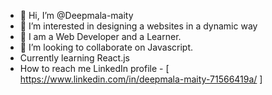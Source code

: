 - 👋 Hi, I’m @Deepmala-maity
- 👀 I’m interested in designing a websites in a dynamic way
- 🌱 I am a Web Developer and a Learner.
- 💞️ I’m looking to collaborate on Javascript.
-    Currently learning React.js
-    How to reach me LinkedIn profile - [ https://www.linkedin.com/in/deepmala-maity-71566419a/ ]

<!---
Deepmala-maity/Deepmala-maity is a ✨ special ✨ repository because its `README.md` (this file) appears on your GitHub profile.
You can click the Preview link to take a look at your changes.
--->

